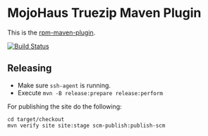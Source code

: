 # MojoHaus Truezip Maven Plugin

This is the [rpm-maven-plugin](http://www.mojohaus.org/truezip/).

[![Build Status](https://travis-ci.org/mojohaus/truezip.svg?branch=master)](https://travis-ci.org/mojohaus/truezip)

## Releasing

* Make sure `ssh-agent` is running.
* Execute `mvn -B release:prepare release:perform`

For publishing the site do the following:

```
cd target/checkout
mvn verify site site:stage scm-publish:publish-scm
```
